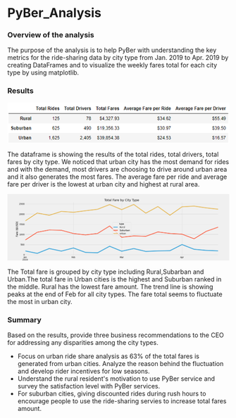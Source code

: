 # PyBer_Analysis

### Overview of the analysis

The purpose of the analysis is to help PyBer with understanding the key metrics for the ride-sharing data by city type from Jan. 2019 to Apr. 2019 by creating DataFrames and to visualize the weekly fares total for each city type by using matplotlib. 

### Results

![PyBer summary](https://github.com/emmagao1/PyBer_Analysis/blob/master/Resources/DF.PNG)

The dataframe is showing the results of the total rides, total drivers, total fares by city type. We noticed that urban city has the most demand for rides and with the demand, most drivers are choosing to drive around urban area and it also generates the most fares. The average fare per ride and average fare per driver is the lowest at urban city and highest at rural area. 

![PyBer fare summary](https://github.com/emmagao1/PyBer_Analysis/blob/master/PyBer_fare_summary.png)

The Total fare is grouped by city type including Rural,Subarban and Urban.The total fare in Urban cities is the highest and Suburban ranked in the middle. Rural has the lowest fare amount. The trend line is showing peaks at the end of Feb for all city types. The fare total seems to fluctuate the most in urban city.


### Summary
Based on the results, provide three business recommendations to the CEO for addressing any disparities among the city types.

  -  Focus on urban ride share analysis as 63% of the total fares is generated from urban cities. Analyze the reason behind the fluctuation and develop rider incentives for low seasons.
  -  Understand the rural resident's motivation to use PyBer service and survey the satisfaction level with PyBer services.
  -  For suburban cities, giving discounted rides during rush hours to encourage people to use the ride-sharing servies to increase total fares amount.
